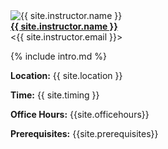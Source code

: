 <div class="instructor">
  <img src="{{ site.instructor.avatar | append: '?v=' | append: site.github.build_revision | relative_url }}" alt="{{ site.instructor.name }}" class="avatar"><br>
  <b><a href="{{ site.instructor.url }}">{{ site.instructor.name }}</a></b><br>
  &lt;{{ site.instructor.email }}&gt;
</div>

{% include intro.md %}

**Location:** {{ site.location }}

**Time:** {{ site.timing }}

**Office Hours:** {{site.officehours}}

**Prerequisites:** {{site.prerequisites}}
